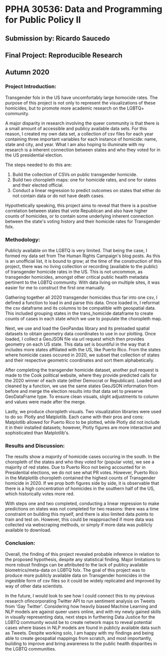 # PPHA 30536: Data and Programming for Public Policy II
## Submission by: Ricardo Saucedo
## Final Project: Reproducible Research
## Autumn 2020


### Project Introduction:

Transgender folx in the US have uncomfortably large homocide rates. The purpose of this project is not only to represent the visualizations of these homicides, but to promote more academic research on the LGBTQ+ community. 


A major disparity in research involving the queer community is that there is a small amount of accessible and publicy available data sets. For this reason, I created my own data set, a collection of csv files for each year containing three important variables for each instance of homicide: name, state and city, and year. What I am also hoping to illuminate with my research is a inherent connection between states and who they voted for in the US presidential election.

The steps needed to do this are:

1) Build the collection of CSVs on public transgender homicide.
2) Build two choropleth maps: one for homicide rates, and one for states and their elected official.
3) Conduct a linear regression to predict outcomes on states that either do not contain data or do not have death cases.

Hypothetically speaking, this project aims to reveal that there is a positive correlation between states that vote Republican and also have higher counts of homicides, or to contain some underlying inherent connection between the state's voting history and their homicide rates for Transgender folx.

### Methodology:
Publicly available on the LGBTQ is very limited. That being the case, I formed my data set from The Human Rights Campaign's blog posts. As this is an unofficial list, it is bound to grow; at the time of the construction of this project, there was no living collection or recording (available to the public) of transgender homicide rates in the US. This is not uncommon, as transgender homicides, amongst other critical public health metadata pertinent to the LGBTQ community. With data living on multiple sites, it was easier for me to construct the first one manually.

Gathering together all 2020 transgender homicides thus far into one csv, I defined a function to load in and parse this data. Once loaded in, I reformat the csv dataframe and its columns to be compatible with geospatial data. This included grouping states in the trans_homicide dataframe to create counts of cases in each state which we use to populate the choropleth map.

Next, we use and load the GeoPandas library and its preloaded spatial datasets to obtain geometry data coordinates to use in our plotting. Once loaded, I collect a GeoJSON file via url request which then provides geometry on each US state. This data set is bountiful in the way that it includes more states affiliated with the US, like Puerto Rico. From the states where homicide cases occured in 2020, we subset that collection of states and their respective geometric coordinates and sort them alphabetically.

After completing the transgender homicide dataset, another pull request is made to the Cook political website, where they provide predicted calls for the 2020 winner of each state (either Democrat or Republican). Loaded and cleaned by a function, we use the same states GeoJSON information from before and merge the election results into that data set to preserve GeoDataFrame type. To ensure clean visuals, slight adjustments to column and values were made after the merge.

Lastly, we produce choropleth visuals. Two visualization libraries were used to do so: Plotly and Matplotlib. Each came with their pros and cons: Matplotlib allowed for Puerto Rico to be plotted, while Plotly did not include it in their installed datasets; however, Plotly figures are more interactive and sophisticated than Matplotlib's.

### Results and Discussion:
The results show a majority of homicide cases occuring in the south. In the choropleth of the states and who they voted for (popular vote), we see a majority of red states. Due to Puerto Rico not being accounted for in Presidential elections, we do not see what PR votes. However, Puerto Rico in the Matplotlib choropleth contained the highest counts of Transgender homicide in 2020. If we prop both figures side by side, it is observable that there is a high concentration of homicides in the southern half of the US, which historically votes more red. 


With steps one and two completed, conducting a linear regression to make predictions on states was not completed for two reasons: there was a time constraint on building this myself, and there is also limited data points to train and test on. However, this could be reapproached if more data was collected via webscraping methods, or simply if more data was publicly available to download. 

### Conclusion:
Overall, the finding of this project revealed probable inference in relation to  the proposed hypothesis, despite any statistical finding. Major limitations to more robust findings can be attributed to the lack of publicy available biometrics/meta-data on LGBTQ folx. The goal of this project was to produce more publicly available data on Transgender homicides in the ingestible form of csv files so it could be widely replicated and improved by way of other data scientists. 

In the future, I would look to see how I could connect this to my previous research ofincorporating Twitter API to run sentiment analysis on Tweets from 'Gay Twitter'. Considering how heavily biased Machine Learning and NLP models are against queer users online, and with my newly gained skills in visually representing data, next steps in furthering Data Justice for the LGBTQ community would be to create network maps to reveal potential cases where biases in NLP models are found in publicly available data such as Tweets. Despite working solo, I am happy with my findings and being able to create geospatial mappings from scratch, and most importantly, building to improve and bring awareness to the public health disparities in the LGBTQ communities. 

